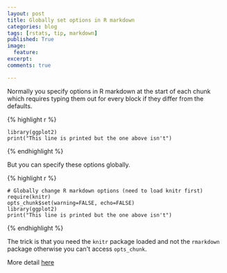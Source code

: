 ```yaml
---
layout: post
title: Globally set options in R markdown
categories: blog
tags: [rstats, tip, markdown]
published: True
image: 
  feature:
excerpt: 
comments: true

---
```


Normally you specify options in R markdown at the start of each chunk which requires typing them out for every block if they differ from the defaults.

{% highlight r %}
```{r echo=FALSE, warnings=FALSE}
library(ggplot2)
print("This line is printed but the one above isn't")
```
{% endhighlight %}

But you can specify these options globally.

{% highlight r %}
```{r}
# Globally change R markdown options (need to load knitr first)
require(knitr)
opts_chunk$set(warning=FALSE, echo=FALSE)
library(ggplot2)
print("This line is printed but the one above isn't")
```
{% endhighlight %}

The trick is that you need the `knitr` package loaded and not the `rmarkdown` package otherwise you can't access `opts_chunk`.


More detail [here](http://stackoverflow.com/questions/11190281/global-comment-option-for-r-markdown-in-knitr)




